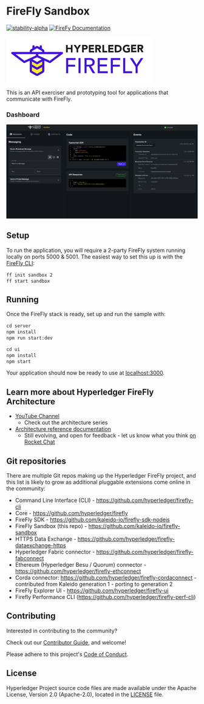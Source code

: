 # FireFly Sandbox

[![stability-alpha](https://img.shields.io/badge/stability-alpha-f4d03f.svg)](https://github.com/mkenney/software-guides/blob/master/STABILITY-BADGES.md#alpha)
[![FireFy Documentation](https://img.shields.io/static/v1?label=FireFly&message=documentation&color=informational)](https://hyperledger.github.io/firefly//)

![Hyperledger FireFly](./images/hyperledger_firefly_logo.png)

This is an API exerciser and prototyping tool for applications that communicate with FireFly.

### Dashboard

![Sandbox Dashboard](./ui/src/images/dashboard.png)

## Setup

To run the application, you will require a 2-party FireFly system running
locally on ports 5000 & 5001. The easiest way to set this up is with the
[FireFly CLI](https://github.com/hyperledger/firefly-cli):

```
ff init sandbox 2
ff start sandbox
```

## Running

Once the FireFly stack is ready, set up and run the sample with:

```
cd server
npm install
npm run start:dev
```

```
cd ui
npm install
npm start
```

Your application should now be ready to use at [localhost:3000](localhost:3000).

## Learn more about Hyperledger FireFly Architecture

- [YouTube Channel](https://www.youtube.com/playlist?list=PL0MZ85B_96CFVEdBNsHRoX_f15AJacZJD)
  - Check out the architecture series
- [Architecture reference documentation](https://hyperledger.github.io/firefly/architecture/node_component_architecture.html)
  - Still evolving, and open for feedback - let us know what you think [on Rocket Chat](https://chat.hyperledger.org/channel/firefly)

## Git repositories

There are multiple Git repos making up the Hyperledger FireFly project, and this
list is likely to grow as additional pluggable extensions come online in the community:

- Command Line Interface (CLI) - https://github.com/hyperledger/firefly-cli
- Core - https://github.com/hyperledger/firefly
- FireFly SDK - https://github.com/kaleido-io/firefly-sdk-nodejs
- FireFly Sandbox (this repo) - https://github.com/kaleido-io/firefly-sandbox
- HTTPS Data Exchange - https://github.com/hyperledger/firefly-dataexchange-https
- Hyperledger Fabric connector - https://github.com/hyperledger/firefly-fabconnect
- Ethereum (Hyperledger Besu / Quorum) connector - https://github.com/hyperledger/firefly-ethconnect
- Corda connector: https://github.com/hyperledger/firefly-cordaconnect - contributed from Kaleido generation 1 - porting to generation 2
- FireFly Explorer UI - https://github.com/hyperledger/firefly-ui
- Firefly Performance CLI (https://github.com/hyperledger/firefly-perf-cli)

## Contributing

Interested in contributing to the community?

Check out our [Contributor Guide](https://hyperledger.github.io/firefly/contributors/contributors.html), and welcome!

Please adhere to this project's [Code of Conduct](CODE_OF_CONDUCT.md).

## License

Hyperledger Project source code files are made available under the Apache License, Version 2.0 (Apache-2.0), located in the [LICENSE](LICENSE) file.
